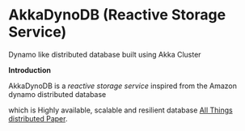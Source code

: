AkkaDynoDB (Reactive Storage Service)
==========================================================

Dynamo like distributed database built using Akka Cluster

**Introduction**

AkkaDynoDB is a _reactive_ _storage_ _service_ inspired from the Amazon dynamo distributed database

which is Highly available, scalable and resilient database [All Things distributed Paper](http://www.allthingsdistributed.com/files/amazon-dynamo-sosp2007.pdf).
